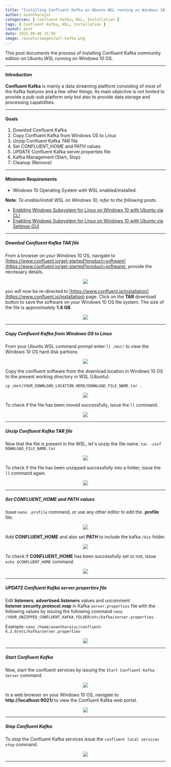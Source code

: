 ```yaml
---
title: "Installing Confluent Kafka on Ubuntu WSL running on Windows 10 OS"
author: anantharajuc
categories: [ Confluent Kafka, WSL, Installation ]
tags: [ Confluent Kafka, WSL, Installation ]
layout: post
date: 2021-09-06 15:50
image: /assets/images/wsl-kafka.png
---
```


This post documents the process of installing Confluent Kafka community edition on Ubuntu WSL running on Windows 10 OS.

---

#### Introduction

**Confluent Kafka** is mainly a data streaming platform consisting of most of the Kafka features and a few other things. Its main objective is not limited to provide a pub-sub platform only but also to provide data storage and processing capabilities.

--- 

#### Goals

1. Downlod Confluent Kafka
2. Copy Confluent Kafka from Windows OS to Linux  
3. Unzip Confluent Kafka TAR file
4. Set CONFLUENT_HOME and PATH values
5. UPDATE Confluent Kafka server.properties file
6. Kafka Management (Start, Stop)
7. Cleanup (Remove) 

---

#### Minimum Requirements

- Windows 10 Operating System with WSL enabled/installed.

**Note**: *To enable/install WSL on Windows 10, refer to the following posts.*

- [Enabling Windows Subsystem for Linux on Windows 10 with Ubuntu via CLI](https://anantharajuc.github.io/Enabling-Windows-Subsystem-for-Linux-via-CLI/)  
- [Enabling Windows Subsystem for Linux on Windows 10 with Ubuntu via Settings GUI](https://anantharajuc.github.io/Enabling-Windows-Subsystem-for-Linux-via-Settings-GUI/)  

---

##### Downlod Confluent Kafka TAR file  

From a browser on your Windows 10 OS, navigate to [https://www.confluent.io/get-started?product=software](https://www.confluent.io/get-started?product=software), provide the necessary details.  

<div style="text-align:center"><img src="{{ site.baseurl }}/assets/images/kafka-on-wsl/15.png" /></div>    

you will now be re-directed to [https://www.confluent.io/installation](https://www.confluent.io/installation) page. Click on the **TAR** download button to save the software on your Windows 10 OS file system. The size of the file is approximately **1.4 GB**.  

<div style="text-align:center"><img src="{{ site.baseurl }}/assets/images/kafka-on-wsl/16.png" /></div>    

---

##### Copy Confluent Kafka from Windows OS to Linux  

From your Ubuntu WSL command prompt enter `ll /mnt/` to view the Windows 10 OS hard disk partions.

<div style="text-align:center"><img src="{{ site.baseurl }}/assets/images/kafka-on-wsl/17.PNG" /></div>    

Copy the confluent software from the download location in Windows 10 OS to the present working directory in WSL (Ubuntu).

`cp /mnt/YOUR_DOWNLOAD_LOCATION_HERE/DOWNLOAD_FILE_NAME.tar .`

<div style="text-align:center"><img src="{{ site.baseurl }}/assets/images/kafka-on-wsl/18.PNG" /></div>    

To check if the file has been moved successfully, issue the `ll` command.

<div style="text-align:center"><img src="{{ site.baseurl }}/assets/images/kafka-on-wsl/19.PNG" /></div>    

---

##### Unzip Confluent Kafka TAR file  

Now that the file is present in the WSL, let's unzip the file name. `tar -zxvf DOWNLOAD_FILE_NAME.tar`

<div style="text-align:center"><img src="{{ site.baseurl }}/assets/images/kafka-on-wsl/20.PNG" /></div>    

To check if the file has been unzipped successfully into a folder, issue the `ll` command again.

<div style="text-align:center"><img src="{{ site.baseurl }}/assets/images/kafka-on-wsl/21.PNG" /></div>    

---

##### Set CONFLUENT_HOME and PATH values  

Issue `nano .profile` command, or use any other editor to edit the **.profile** file.  

<div style="text-align:center"><img src="{{ site.baseurl }}/assets/images/kafka-on-wsl/22.PNG" /></div>    

Add **CONFLUENT_HOME** and also set **PATH** to include the kafka `/bin` folder. 

<div style="text-align:center"><img src="{{ site.baseurl }}/assets/images/kafka-on-wsl/23.PNG" /></div>    

To check if **CONFLUENT_HOME** has been successfully set or not, issue `echo $CONFLUENT_HOME` command.

<div style="text-align:center"><img src="{{ site.baseurl }}/assets/images/kafka-on-wsl/24.PNG" /></div>  

---

##### UPDATE Confluent Kafka server.properties file  

Edit **listeners**, **advertised.listeners** values and uncomment **listener.security.protocol.map** in Kafka `server.properties` file with the following values by issuing the following command `nano /YOUR_UNZIPPED_CONFLUENT_KAFKA_FOLDER/etc/kafka/server.properties`.

Example: `nano /home/anantharajuc/confluent-6.2.0/etc/kafka/server.properties`

<div style="text-align:center"><img src="{{ site.baseurl }}/assets/images/kafka-on-wsl/25.PNG" /></div>  

---

##### Start Confluent Kafka  

Now, start the confluent services by issuing the `Start Confluent Kafka Server` command.  

<div style="text-align:center"><img src="{{ site.baseurl }}/assets/images/kafka-on-wsl/26.PNG" /></div>    

In a web browser on your Windows 10 OS, navigate to **http://localhost:9021/** to view the Confluent Kafka web portal.

<div style="text-align:center"><img src="{{ site.baseurl }}/assets/images/kafka-on-wsl/27.png" /></div>    

---

##### Stop Confluent Kafka  

To stop the Confluent Kafka services issue the `confluent local services stop` command.  

<div style="text-align:center"><img src="{{ site.baseurl }}/assets/images/kafka-on-wsl/28.PNG" /></div>    

---
